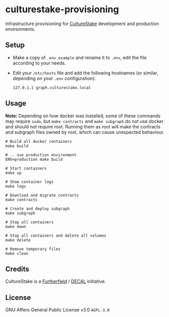 # culturestake-provisioning

Infrastructure provisioning for [CultureStake](https://github.com/bitspossessed/culturestake) development and production environments.

## Setup

* Make a copy of `.env.example` and rename it to `.env`, edit the file according to your needs.

* Edit your `/etc/hosts` file and add the following hostnames (or similar, depending on your `.env` configuration):

    ```
    127.0.1.1 graph.culturestake.local
    ```

## Usage

**Note:** Depending on how docker was installed, some of these commands may require `sudo`, but `make contracts` and `make subgraph` do not use docker and should not require root. Running them as root will make the contracts and subgraph files owned by root, which can cause unexpected behaviour.

```
# Build all docker containers
make build

# .. use production environment
ENV=production make build

# Start containers
make up

# Show container logs
make logs

# Download and migrate contracts
make contracts

# Create and deploy subgraph
make subgraph

# Stop all containers
make down

# Stop all containers and delete all volumes
make delete

# Remove temporary files
make clean
```

## Credits

CultureStake is a [Furtherfield](https://www.furtherfield.org/) / [DECAL](http://www.decal.is/) initiative.

## License

GNU Affero General Public License v3.0 `AGPL-3.0`
